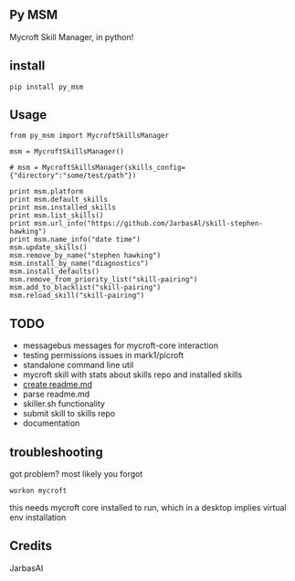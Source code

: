## Py MSM

Mycroft Skill Manager, in python!

## install

    pip install py_msm

## Usage

    from py_msm import MycroftSkillsManager

    msm = MycroftSkillsManager()
    
    # msm = MycroftSkillsManager(skills_config={"directory":"some/test/path"})
    
    print msm.platform
    print msm.default_skills
    print msm.installed_skills
    print msm.list_skills()
    print msm.url_info("https://github.com/JarbasAl/skill-stephen-hawking")
    print msm.name_info("date time")
    msm.update_skills()
    msm.remove_by_name("stephen hawking")
    msm.install_by_name("diagnostics")
    msm.install_defaults()
    msm.remove_from_priority_list("skill-pairing")
    msm.add_to_blacklist("skill-pairing")
    msm.reload_skill("skill-pairing")

## TODO

- messagebus messages for mycroft-core interaction
- testing permissions issues in mark1/picroft
- standalone command line util
- mycroft skill with stats about skills repo and installed skills
- [create readme.md](https://rawgit.com/MycroftAI/mycroft-skills/master/meta_editor.html)
- parse readme.md
- skiller.sh functionality
- submit skill to skills repo
- documentation

## troubleshooting

got problem? most likely you forgot 

    workon mycroft
    
this needs mycroft core installed to run, which in a desktop implies virtual env installation


## Credits

JarbasAI
